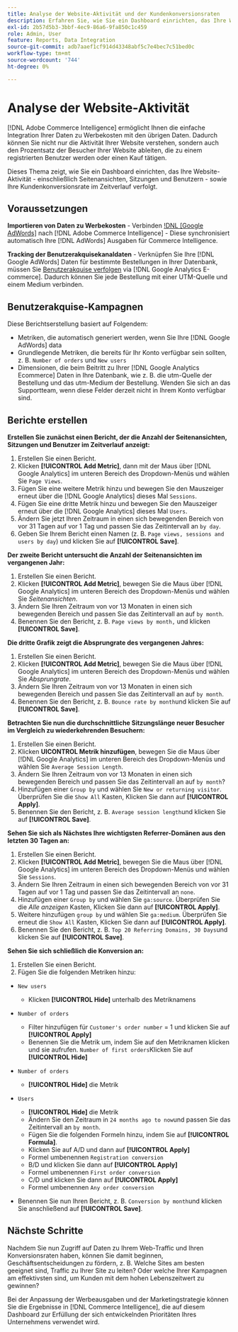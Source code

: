 ```yaml
---
title: Analyse der Website-Aktivität und der Kundenkonversionsraten
description: Erfahren Sie, wie Sie ein Dashboard einrichten, das Ihre Website-Aktivität - einschließlich Seitenansichten, Sitzungen und Benutzern - sowie Ihre Kundenkonversionsrate im Laufe der Zeit verfolgt.
exl-id: 2b57d5b3-3bbf-4ec9-86a6-9fa850c1c459
role: Admin, User
feature: Reports, Data Integration
source-git-commit: adb7aaef1cf914d43348abf5c7e4bec7c51bed0c
workflow-type: tm+mt
source-wordcount: '744'
ht-degree: 0%

---
```


# Analyse der Website-Aktivität

[!DNL Adobe Commerce Intelligence] ermöglicht Ihnen die einfache Integration Ihrer Daten zu Werbekosten mit den übrigen Daten. Dadurch können Sie nicht nur die Aktivität Ihrer Website verstehen, sondern auch den Prozentsatz der Besucher Ihrer Website ableiten, die zu einem registrierten Benutzer werden oder einen Kauf tätigen.

Dieses Thema zeigt, wie Sie ein Dashboard einrichten, das Ihre Website-Aktivität - einschließlich Seitenansichten, Sitzungen und Benutzern - sowie Ihre Kundenkonversionsrate im Zeitverlauf verfolgt.

## Voraussetzungen

**Importieren von Daten zu Werbekosten** - Verbinden [!DNL [Google AdWords]](../importing-data/integrations/google-adwords.md) nach [!DNL Adobe Commerce Intelligence] - Diese synchronisiert automatisch Ihre [!DNL AdWords] Ausgaben für Commerce Intelligence.

**Tracking der Benutzerakquisekanaldaten** - Verknüpfen Sie Ihre [!DNL Google AdWords] Daten für bestimmte Bestellungen in Ihrer Datenbank, müssen Sie [Benutzerakquise verfolgen](../analysis/google-track-user-acq.md) via [!DNL Google Analytics E-commerce]. Dadurch können Sie jede Bestellung mit einer UTM-Quelle und einem Medium verbinden.

## Benutzerakquise-Kampagnen

Diese Berichtserstellung basiert auf Folgendem:

* Metriken, die automatisch generiert werden, wenn Sie Ihre [!DNL Google AdWords] data
* Grundlegende Metriken, die bereits für Ihr Konto verfügbar sein sollten, z. B. `Number of orders` und `New users`
* Dimensionen, die beim Beitritt zu Ihrer [!DNL Google Analytics Ecommerce] Daten in Ihre Datenbank, wie z. B. die utm-Quelle der Bestellung und das utm-Medium der Bestellung. Wenden Sie sich an das Supportteam, wenn diese Felder derzeit nicht in Ihrem Konto verfügbar sind.

## Berichte erstellen

**Erstellen Sie zunächst einen Bericht, der die Anzahl der Seitenansichten, Sitzungen und Benutzer im Zeitverlauf anzeigt:**

1. Erstellen Sie einen Bericht.
1. Klicken **[!UICONTROL Add Metric]**, dann mit der Maus über [!DNL Google Analytics] im unteren Bereich des Dropdown-Menüs und wählen Sie `Page Views`.
1. Fügen Sie eine weitere Metrik hinzu und bewegen Sie den Mauszeiger erneut über die [!DNL Google Analytics] dieses Mal `Sessions`.
1. Fügen Sie eine dritte Metrik hinzu und bewegen Sie den Mauszeiger erneut über die [!DNL Google Analytics] dieses Mal `Users`.
1. Ändern Sie jetzt Ihren Zeitraum in einen sich bewegenden Bereich von vor 31 Tagen auf vor 1 Tag und passen Sie das Zeitintervall an `by day`.
1. Geben Sie Ihrem Bericht einen Namen (z. B. `Page views, sessions and users by day`) und klicken Sie auf **[!UICONTROL Save]**.

**Der zweite Bericht untersucht die Anzahl der Seitenansichten im vergangenen Jahr:**

1. Erstellen Sie einen Bericht.
1. Klicken **[!UICONTROL Add Metric]**, bewegen Sie die Maus über [!DNL Google Analytics] im unteren Bereich des Dropdown-Menüs und wählen Sie _Seitenansichten_.
1. Ändern Sie Ihren Zeitraum von vor 13 Monaten in einen sich bewegenden Bereich und passen Sie das Zeitintervall an auf `by month`.
1. Benennen Sie den Bericht, z. B. `Page views by month,` und klicken **[!UICONTROL Save]**.

**Die dritte Grafik zeigt die Absprungrate des vergangenen Jahres:**

1. Erstellen Sie einen Bericht.
1. Klicken **[!UICONTROL Add Metric]**, bewegen Sie die Maus über [!DNL Google Analytics] im unteren Bereich des Dropdown-Menüs und wählen Sie _Absprungrate_.
1. Ändern Sie Ihren Zeitraum von vor 13 Monaten in einen sich bewegenden Bereich und passen Sie das Zeitintervall an auf `by month`.
1. Benennen Sie den Bericht, z. B. `Bounce rate by month`und klicken Sie auf **[!UICONTROL Save]**.

**Betrachten Sie nun die durchschnittliche Sitzungslänge neuer Besucher im Vergleich zu wiederkehrenden Besuchern:**

1. Erstellen Sie einen Bericht.
1. Klicken **UICONTROL Metrik hinzufügen**, bewegen Sie die Maus über [!DNL Google Analytics] im unteren Bereich des Dropdown-Menüs und wählen Sie `Average Session Length`.
1. Ändern Sie Ihren Zeitraum von vor 13 Monaten in einen sich bewegenden Bereich und passen Sie das Zeitintervall an auf `by month`?
1. Hinzufügen einer `Group by` und wählen Sie `New or returning visitor`.  Überprüfen Sie die `Show All` Kasten, Klicken Sie dann auf **[!UICONTROL Apply]**.
1. Benennen Sie den Bericht, z. B. `Average session length`und klicken Sie auf **[!UICONTROL Save]**.

**Sehen Sie sich als Nächstes Ihre wichtigsten Referrer-Domänen aus den letzten 30 Tagen an:**

1. Erstellen Sie einen Bericht.
1. Klicken **[!UICONTROL Add Metric]**, bewegen Sie die Maus über [!DNL Google Analytics] im unteren Bereich des Dropdown-Menüs und wählen Sie `Sessions`.
1. Ändern Sie Ihren Zeitraum in einen sich bewegenden Bereich von vor 31 Tagen auf vor 1 Tag und passen Sie das Zeitintervall an `none`.
1. Hinzufügen einer `Group by` und wählen Sie `ga:source`.  Überprüfen Sie die _Alle anzeigen_ Kasten, Klicken Sie dann auf **[!UICONTROL Apply]**.
1. Weitere hinzufügen `group by` und wählen Sie `ga:medium`. Überprüfen Sie erneut die `Show All` Kasten, Klicken Sie dann auf **[!UICONTROL Apply]**.
1. Benennen Sie den Bericht, z. B. `Top 20 Referring Domains, 30 Days`und klicken Sie auf **[!UICONTROL Save]**.

**Sehen Sie sich schließlich die Konversion an:**

1. Erstellen Sie einen Bericht.
1. Fügen Sie die folgenden Metriken hinzu:

* `New users`
   * Klicken **[!UICONTROL Hide]** unterhalb des Metriknamens

* `Number of orders`
   * Filter hinzufügen für `Customer's order number` = 1 und klicken Sie auf **[!UICONTROL Apply]**
   * Benennen Sie die Metrik um, indem Sie auf den Metriknamen klicken und sie aufrufen. `Number of first orders`Klicken Sie auf **[!UICONTROL Hide]**

* `Number of orders`
   * **[!UICONTROL Hide]** die Metrik

* `Users`
   * **[!UICONTROL Hide]** die Metrik
   * Ändern Sie den Zeitraum in `24 months ago to now`und passen Sie das Zeitintervall an `by month`.
   * Fügen Sie die folgenden Formeln hinzu, indem Sie auf **[!UICONTROL Formula]**.
   * Klicken Sie auf A/D und dann auf **[!UICONTROL Apply]**
   * Formel umbenennen `Registration conversion`
   * B/D und klicken Sie dann auf **[!UICONTROL Apply]**
   * Formel umbenennen `First order conversion`
   * C/D und klicken Sie dann auf **[!UICONTROL Apply]**
   * Formel umbenennen `Any order conversion`

* Benennen Sie nun Ihren Bericht, z. B. `Conversion by month`und klicken Sie anschließend auf **[!UICONTROL Save]**.

## Nächste Schritte

Nachdem Sie nun Zugriff auf Daten zu Ihrem Web-Traffic und Ihren Konversionsraten haben, können Sie damit beginnen, Geschäftsentscheidungen zu fördern, z. B. Welche Sites am besten geeignet sind, Traffic zu Ihrer Site zu leiten? Oder welche Ihrer Kampagnen am effektivsten sind, um Kunden mit dem hohen Lebenszeitwert zu gewinnen?

Bei der Anpassung der Werbeausgaben und der Marketingstrategie können Sie die Ergebnisse in [!DNL Commerce Intelligence], die auf diesem Dashboard zur Erfüllung der sich entwickelnden Prioritäten Ihres Unternehmens verwendet wird.
